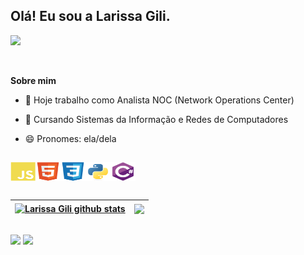 ## Olá! Eu sou a Larissa Gili.
<p align="left"><img height="130em" src="https://github.com/larissagili/larissagili/assets/141519478/9f019eec-9ac4-4578-b687-a1090b232842" /></a></p>
<br />

**Sobre mim**

- 🔭 Hoje trabalho como Analista NOC (Network Operations Center)

- 🌱 Cursando Sistemas da Informação e Redes de Computadores

- 😄 Pronomes: ela/dela
## 
<img align="center" alt="Lari-Js" height="30" width="40" src="https://raw.githubusercontent.com/devicons/devicon/master/icons/javascript/javascript-plain.svg"><img align="center" alt="Lari-HTML" height="30" width="40" src="https://raw.githubusercontent.com/devicons/devicon/master/icons/html5/html5-original.svg"><img align="center" alt="Lari-CSS" height="30" width="40" src="https://raw.githubusercontent.com/devicons/devicon/master/icons/css3/css3-original.svg"><img align="center" alt="Lari-Python" height="30" width="40" src="https://raw.githubusercontent.com/devicons/devicon/master/icons/python/python-original.svg"><img align="center" alt="Lari-Csharp" height="30" width="40" src="https://raw.githubusercontent.com/devicons/devicon/master/icons/csharp/csharp-original.svg">
## 
| <a href="https://github.com/larissagili/github-readme-stats"><img align="center" src="https://github-readme-stats.vercel.app/api?username=larissagili&show_icons=true&include_all_commits=true&theme=buefy&hide_border=true" alt="Larissa Gili github stats" /></a> | <a href="https://github.com/larissagili/github-readme-stats"><img align="center" src="https://github-readme-stats.vercel.app/api/top-langs/?username=larissagili&layout=compact&theme=buefy&hide_border=true" /></a> |
| ------------- | ------------- |

##

<div> 
  <a href = "larissagilisantos@gmail.com"><img src="https://img.shields.io/badge/-Gmail-%23333?style=for-the-badge&logo=gmail&logoColor=white" target="_blank"></a>
  <a href="https://www.linkedin.com/in/larissagili" target="_blank"><img src="https://img.shields.io/badge/-LinkedIn-%230077B5?style=for-the-badge&logo=linkedin&logoColor=white" target="_blank"></a> 
  
</div>
